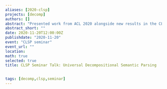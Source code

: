 ```yaml
---
aliases: [2020-clsp]
projects: [decomp]
authors: []
abstract: "Presented work from ACL 2020 alongside new results in the CLSP seminar" 
abstract_short: ""
date: 2020-11-20T12:00:00Z
publishdate: "2020-11-20"
event: "CLSP seminar" 
event_url: ""
location: 
math: true
selected: true
title: CLSP Seminar Talk: Universal Decompositional Semantic Parsing

  
tags: [decomp,clsp,seminar]
---
```



